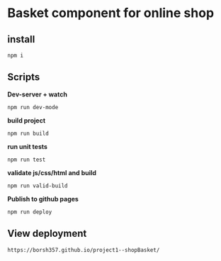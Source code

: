 # Basket component for online shop

## install

```
npm i
```

## Scripts

**Dev-server + watch**

```
npm run dev-mode
```

**build project**

```
npm run build
```

**run unit tests**

```
npm run test
```

**validate js/css/html and build**

```
npm run valid-build
```

**Publish to github pages**

```
npm run deploy
```

## View deployment

```
https://borsh357.github.io/project1--shopBasket/
```